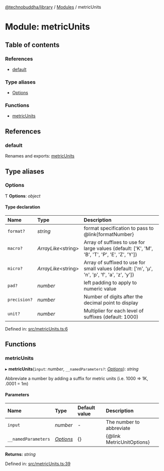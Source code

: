 [@technobuddha/library](../..) / [Modules](../Modules.md) / metricUnits

# Module: metricUnits

## Table of contents

### References

- [default](metricunits.md#default)

### Type aliases

- [Options](metricunits.md#options)

### Functions

- [metricUnits](metricunits.md#metricunits)

## References

### default

Renames and exports: [metricUnits](metricunits.md#metricunits)

## Type aliases

### Options

Ƭ **Options**: *object*

#### Type declaration

| Name | Type | Description |
| :------ | :------ | :------ |
| `format?` | *string* | format specification to pass to @link{formatNumber} |
| `macro?` | *ArrayLike*<string\> | Array of suffixes to use for large values (default: ['K', 'M', 'B', 'T', 'P', 'E', 'Z', 'Y']) |
| `micro?` | *ArrayLike*<string\> | Array of suffixed to use for small values (default: ['m', 'µ', 'n', 'p', 'f', 'a', 'z', 'y']) |
| `pad?` | *number* | left padding to apply to numeric value |
| `precision?` | *number* | Number of digits after the decimal point to display |
| `unit?` | *number* | Multiplier for each level of suffixes (default: 1000) |

Defined in: [src/metricUnits.ts:6](../src/metricUnits.ts#L6)

## Functions

### metricUnits

▸ **metricUnits**(`input`: *number*, `__namedParameters?`: [*Options*](metricunits.md#options)): *string*

Abbreviate a number by adding a suffix for metric units (i.e. 1000 => 1K, .0001 = 1m)

#### Parameters

| Name | Type | Default value | Description |
| :------ | :------ | :------ | :------ |
| `input` | *number* | - | The number to abbreviate |
| `__namedParameters` | [*Options*](metricunits.md#options) | {} | {@link MetricUnitOptions} |

**Returns:** *string*

Defined in: [src/metricUnits.ts:39](../src/metricUnits.ts#L39)
